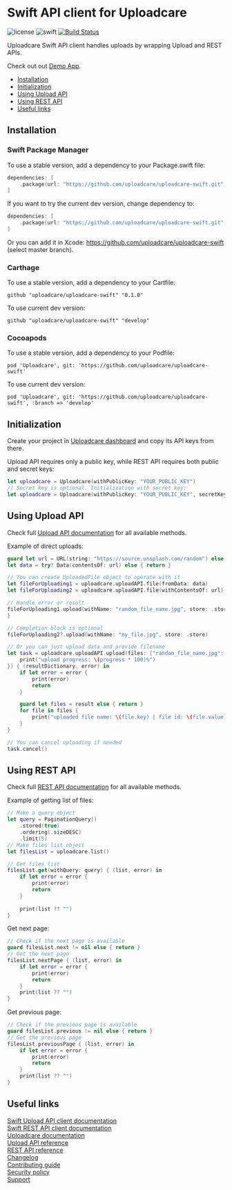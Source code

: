 # Swift API client for Uploadcare

![license](https://img.shields.io/badge/license-MIT-brightgreen.svg)
![swift](https://img.shields.io/badge/swift-5.1-brightgreen.svg)
[![Build Status](https://travis-ci.com/uploadcare/uploadcare-swift.svg?branch=master)](https://travis-ci.com/uploadcare/uploadcare-swift)

Uploadcare Swift API client handles uploads by wrapping Upload and REST APIs.

Check out out [Demo App](/Demo).

* [Installation](#installation)
* [Initialization](#initialization)
* [Using Upload API](#using-upload-api)
* [Using REST API](#using-rest-api)
* [Useful links](#useful-links)

## Installation

### Swift Package Manager

To use a stable version, add a dependency to your Package.swift file:

```swift
dependencies: [
    .package(url: "https://github.com/uploadcare/uploadcare-swift.git", from: "0.1.0")
]
```

If you want to try the current dev version, change dependency to:

```swift
dependencies: [
    .package(url: "https://github.com/uploadcare/uploadcare-swift.git", branch("develop"))
]
```

Or you can add it in Xcode: https://github.com/uploadcare/uploadcare-swift (select master branch).

### Carthage

To use a stable version, add a dependency to your Cartfile:

```
github "uploadcare/uploadcare-swift" "0.1.0"
```

To use current dev version:

```
github "uploadcare/uploadcare-swift" "develop"
```

### Cocoapods

To use a stable version, add a dependency to your Podfile:

```
pod 'Uploadcare', git: 'https://github.com/uploadcare/uploadcare-swift'
```

To use current dev version:

```
pod 'Uploadcare', git: 'https://github.com/uploadcare/uploadcare-swift', :branch => 'develop'
```

## Initialization

Create your project in [Uploadcare dashboard](https://uploadcare.com/dashboard/?utm_source=github&utm_medium=referral&utm_campaign=uploadcare-swift) and copy its API keys from there.

Upload API requires only a public key, while REST API requires both public and secret keys:

```swift
let uploadcare = Uploadcare(withPublicKey: "YOUR_PUBLIC_KEY")
// Secret key is optional. Initialization with secret key:
let uploadcare = Uploadcare(withPublicKey: "YOUR_PUBLIC_KEY", secretKey: "YOUR_SECRET_KEY")
```

## Using Upload API

Check full [Upload API documentation](https://github.com/uploadcare/uploadcare-swift/blob/master/Documentation/Upload%20API.md) for all available methods.

Example of direct uploads:

```swift
guard let url = URL(string: "https://source.unsplash.com/random") else { return }
let data = try? Data(contentsOf: url) else { return }

// You can create UploadedFile object to operate with it
let fileForUploading1 = uploadcare.uploadAPI.file(fromData: data)
let fileForUploading2 = uploadcare.uploadAPI.file(withContentsOf: url)

// Handle error or result
fileForUploading1.upload(withName: "random_file_name.jpg", store: .store) { (result, error) in
}

// Completion block is optional
fileForUploading2?.upload(withName: "my_file.jpg", store: .store)

// Or you can just upload data and provide filename
let task = uploadcare.uploadAPI.upload(files: ["random_file_name.jpg": data], store: .store, expire: nil, { (progress) in
    print("upload progress: \(progress * 100)%")
}) { (resultDictionary, error) in
    if let error = error {
        print(error)
        return
    }

    guard let files = result else { return }			
    for file in files {
        print("uploaded file name: \(file.key) | file id: \(file.value)")
    }
}

// You can cancel uploading if needed
task.cancel()
```

## Using REST API

Check full [REST API documentation](https://github.com/uploadcare/uploadcare-swift/blob/master/Documentation/REST%20API.md) for all available methods.

Example of getting list of files:

```swift
// Make a query object
let query = PaginationQuery()
    .stored(true)
    .ordering(.sizeDESC)
    .limit(5)
// Make files list object
let filesList = uploadcare.list()

// Get files list
filesList.get(withQuery: query) { (list, error) in
    if let error = error {
        print(error)
        return
    }
			
    print(list ?? "")
}
```

Get next page:

```swift
// Check if the next page is available
guard filesList.next != nil else { return }
// Get the next page
filesList.nextPage { (list, error) in
    if let error = error {
        print(error)
        return
    }	
    print(list ?? "")
}
```

Get previous page:

```swift
// Check if the previous page is available
guard filesList.previous != nil else { return }
// Get the previous page
filesList.previousPage { (list, error) in
    if let error = error {
        print(error)
        return
    }	
    print(list ?? "")
}
```

## Useful links

[Swift Upload API client documentation](https://github.com/uploadcare/uploadcare-swift/blob/master/Documentation/Upload%20API.md)  
[Swift REST API client documentation](https://github.com/uploadcare/uploadcare-swift/blob/master/Documentation/REST%20API.md)  
[Uploadcare documentation](https://uploadcare.com/docs/?utm_source=github&utm_medium=referral&utm_campaign=uploadcare-swift)  
[Upload API reference](https://uploadcare.com/api-refs/upload-api/?utm_source=github&utm_medium=referral&utm_campaign=uploadcare-swift)  
[REST API reference](https://uploadcare.com/api-refs/rest-api/?utm_source=github&utm_medium=referral&utm_campaign=uploadcare-swift)  
[Changelog](https://github.com/uploadcare/uploadcare-swift/blob/master/CHANGELOG.md)  
[Contributing guide](https://github.com/uploadcare/.github/blob/master/CONTRIBUTING.md)  
[Security policy](https://github.com/uploadcare/uploadcare-swift/security/policy)  
[Support](https://github.com/uploadcare/.github/blob/master/SUPPORT.md)  
